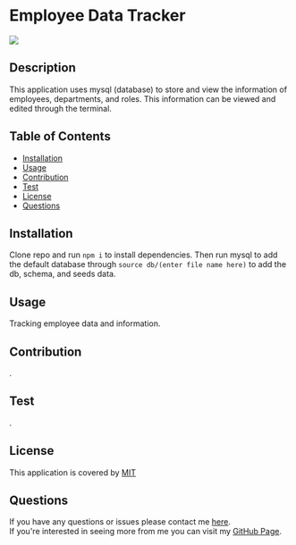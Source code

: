 
  # Employee Data Tracker
  ![](https://img.shields.io/badge/License-MIT-blue)

  ## Description
  This application uses mysql (database) to store and view the information of employees, departments, and roles. This information can be viewed and edited through the terminal.

  ## Table of Contents
  * [Installation](#installation)
  * [Usage](#usage)
  * [Contribution](#contribution)
  * [Test](#test)
  * [License](#license)
  * [Questions](#questions)
  
  ## Installation
  Clone repo and run `npm i` to install dependencies. Then run mysql to add the default database through `source db/(enter file name here)` to add the db, schema, and seeds data.
  
  ## Usage
  Tracking employee data and information.

  ## Contribution
  .

  ## Test
  .

  
  ## License 
  This application is covered by [MIT](https://choosealicense.com/licenses/mit/)
  

  ## Questions
  If you have any questions or issues please contact me [here](andrewfaugno825@gmail.com). </br>
  If you're interested in seeing more from me you can visit my [GitHub Page](http://github.com/andrewfaugno).
